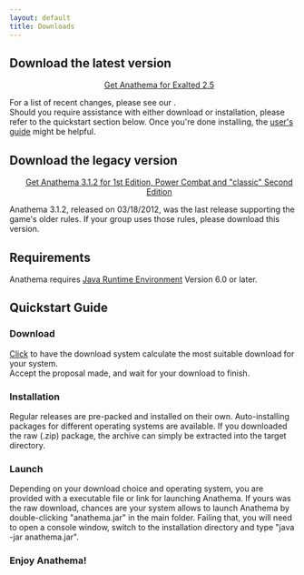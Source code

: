 ```yaml
---
layout: default
title: Downloads
---
```

## Download the latest version

<ul><center><a href="http://sourceforge.net/project/platformdownload.php?group_id=122320">
	<span>Get Anathema</span>
	<span id="latestVersion"> </span>
	<span> for Exalted 2.5</span>
	</a></center></ul>

For a list of recent changes, please see our <span class="linkToChangelog"> </span>.  
Should you require assistance with either download or installation, please refer to the quickstart section below.
Once you're done installing, the [user's guide](http://prdownloads.sourceforge.net/anathema/AnathemaUsersGuide_v1.0.pdf?download) might be helpful.

## Download the legacy version
<ul><center><a href="http://sourceforge.net/projects/anathema/files/Anathema%203.1.2/">Get Anathema 3.1.2 for 1st Edition, Power Combat and "classic" Second Edition</a></center></ul>

Anathema 3.1.2, released on 03/18/2012, was the last release supporting the game's older rules. If your group uses those rules, please download this version.

	
## Requirements
Anathema requires [Java Runtime Environment](http://www.java.com) Version 6.0 or later.
	
## Quickstart Guide
### Download
[Click](http://sourceforge.net/project/platformdownload.php?group_id=122320) to have the download system calculate the most suitable download for your system.  
Accept the proposal made, and wait for your download to finish. 

### Installation
Regular releases are pre-packed and installed on their own. Auto-installing packages for different operating systems are available.
If you downloaded the raw (.zip) package, the archive can simply be extracted into the target directory.
	
### Launch
Depending on your download choice and operating system, you are provided with a executable file or link for launching Anathema.
If yours was the raw download, chances are your system allows to launch Anathema by double-clicking "anathema.jar" in the main folder.
Failing that, you will need to open a console window, switch to the installation directory and type "java -jar anathema.jar".

### Enjoy Anathema!